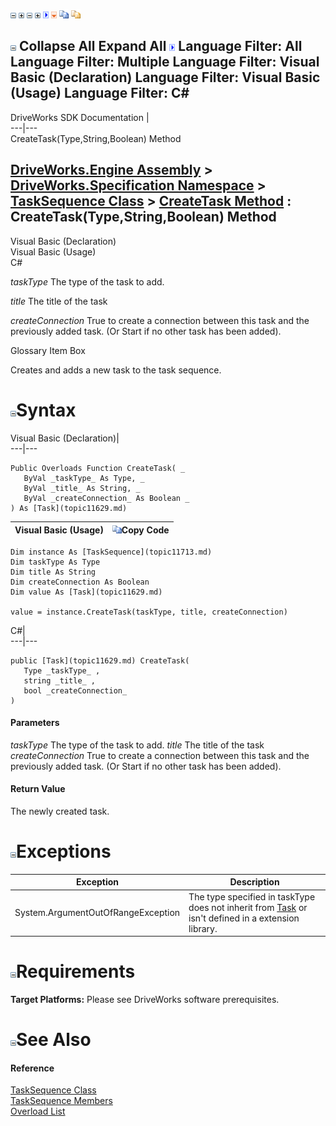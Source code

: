 ![](dotnetimages/collapse.gif) ![](dotnetimages/expand.gif) ![](dotnetimages/collapse.gif) ![](dotnetimages/expand.gif) ![](dotnetimages/drpdown.gif) ![](dotnetimages/drpdown_orange.gif) ![](dotnetimages/copycode.gif) ![](dotnetimages/copycodeHighlight.gif)

![](dotnetimages/collapse.gif) Collapse All Expand All ![](dotnetimages/drpdown.gif) Language Filter: All  Language Filter: Multiple  Language Filter: Visual Basic (Declaration) Language Filter: Visual Basic (Usage) Language Filter: C#  
---  
DriveWorks SDK Documentation  |   
---|---  
CreateTask(Type,String,Boolean) Method   
  
[DriveWorks.Engine Assembly](topic2156.md) > [DriveWorks.Specification Namespace](topic10764.md) > [TaskSequence Class](topic11713.md) > [CreateTask Method](topic11720.md) : CreateTask(Type,String,Boolean) Method  
---  
  
Visual Basic (Declaration)    
Visual Basic (Usage)    
C# 

_taskType_
    The type of the task to add.

_title_
    The title of the task

_createConnection_
    True to create a connection between this task and the previously added task. (Or Start if no other task has been added).

Glossary Item Box

Creates and adds a new task to the task sequence. 

# ![](dotnetimages/collapse.gif)Syntax

Visual Basic (Declaration)|   
---|---  
      
    
    Public Overloads Function CreateTask( _
       ByVal _taskType_ As Type, _
       ByVal _title_ As String, _
       ByVal _createConnection_ As Boolean _
    ) As [Task](topic11629.md)  
  
Visual Basic (Usage)| ![](dotnetimages/copycode.gif)Copy Code  
---|---  
      
    
    Dim instance As [TaskSequence](topic11713.md)
    Dim taskType As Type
    Dim title As String
    Dim createConnection As Boolean
    Dim value As [Task](topic11629.md)
     
    value = instance.CreateTask(taskType, title, createConnection)  
  
C#|   
---|---  
      
    
    public [Task](topic11629.md) CreateTask( 
       Type _taskType_ ,
       string _title_ ,
       bool _createConnection_
    )  
  
#### Parameters

 _taskType_
    The type of the task to add.
_title_
    The title of the task
 _createConnection_
    True to create a connection between this task and the previously added task. (Or Start if no other task has been added).

#### Return Value

The newly created task.

# ![](dotnetimages/collapse.gif)Exceptions

Exception| Description  
---|---  
System.ArgumentOutOfRangeException| The type specified in taskType does not inherit from [Task](topic11629.md) or isn't defined in a extension library.  
  
# ![](dotnetimages/collapse.gif)Requirements

**Target Platforms:** Please see DriveWorks software prerequisites.

# ![](dotnetimages/collapse.gif)See Also

#### Reference

[TaskSequence Class](topic11713.md)   
[TaskSequence Members](topic11714.md)   
[Overload List](topic11720.md)


